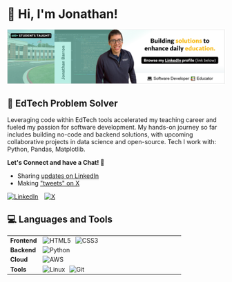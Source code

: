 # 👋 Hi, I'm Jonathan!

![Browse my LinkedIn profile. (link below)](assets/photo_banner_linkedin.PNG)

## 🧠 EdTech Problem Solver

Leveraging code within EdTech tools accelerated my teaching career and fueled my passion for software development. My hands-on journey so far includes building no-code and backend solutions, with upcoming collaborative projects in data science and open-source. Tech I work with: Python, Pandas, Matplotlib.

**Let's Connect and have a Chat! 💬**

* Sharing [updates on LinkedIn](https://www.linkedin.com/in/barronbytes/)
* Making ["tweets" on X](https://x.com/barronbytes)

<a href="https://www.linkedin.com/in/barronbytes/" title="LinkedIn"><img style="padding-right:10px;" src="https://img.shields.io/badge/LinkedIn-0077B5?style=for-the-badge" alt="LinkedIn"></a>
<a href="https://x.com/barronbytes" title="X"><img style="padding-right:10px;" src="https://img.shields.io/badge/Twitter-dedede?style=for-the-badge&logo=x&labelColor=black" alt="X"></a>

## 💻 Languages and Tools

<table style="width:80%;">
    <tr>
        <td style="vertical-align:middle; width:1%;"><strong>Frontend</strong></td>
        <td><img width="30px" style="padding-right:10px;" src="https://cdn.jsdelivr.net/gh/devicons/devicon/icons/html5/html5-plain.svg" alt="HTML5" title="HTML"><img width="30px" style="padding-right:10px;" src="https://cdn.jsdelivr.net/gh/devicons/devicon/icons/css3/css3-plain.svg" alt="CSS3" title="CSS"></td>
    <tr>
    <tr>
        <td style="vertical-align:middle; width:1%;"><strong>Backend</strong></td>
        <td><img width="30px" style="padding-right:10px;" src="https://cdn.jsdelivr.net/gh/devicons/devicon/icons/python/python-plain.svg" alt="Python" title="Python"></td>
    <tr>
    <tr>
        <td style="vertical-align:middle; width:1%;"><strong>Cloud</strong></td>
        <td><img width="30px" style="padding-right:10px;" src="https://cdn.jsdelivr.net/gh/devicons/devicon/icons/amazonwebservices/amazonwebservices-original-wordmark.svg" alt="AWS" title="AWS"></td>
    <tr>
    <tr>
        <td style="vertical-align:middle; width:1%;"><strong>Tools</strong></td>
        <td><img width="30px" style="padding-right:10px;" src="https://cdn.jsdelivr.net/gh/devicons/devicon/icons/linux/linux-original.svg" alt="Linux" title="Linux"><img width="30px" style="padding-right:10px;" src="https://cdn.jsdelivr.net/gh/devicons/devicon/icons/git/git-original.svg" alt="Git" title="Git"></td>
    <tr>
</table>
